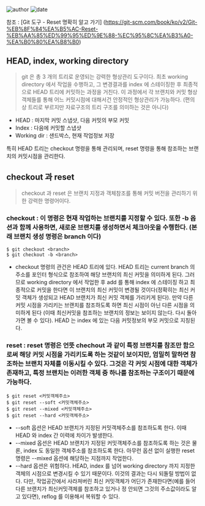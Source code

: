 ﻿
![author](https://img.shields.io/badge/author-daesungRa-lightgray.svg?style=flat-square)
![date](https://img.shields.io/badge/date-181231-lightgray.svg?style=flat-square)

참조 : [Git 도구 - Reset 명확히 알고 가기] (https://git-scm.com/book/ko/v2/Git-%EB%8F%84%EA%B5%AC-Reset-%EB%AA%85%ED%99%95%ED%9E%88-%EC%95%8C%EA%B3%A0-%EA%B0%80%EA%B8%B0)

## HEAD, index, working directory

> git 은 총 3 개의 트리로 운영되는 강력한 형상관리 도구이다. 최초 working directory 에서 작업을 수행하고, 그 변경결과를 index 에 스테이징한 후 최종적으로 HEAD 트리에 커밋하는 과정을 거친다. 이 과정에서 각 브랜치와 커밋 형상 객체들를 통해 어느 커밋시점에 대해서건 안정적인 형상관리가 가능하다. (편의상 트리로 부르지만 자료구조의 트리 구조를 의미하는 것은 아니다)

- HEAD		: 마지막 커밋 스냅샷, 다음 커밋의 부모 커밋
- Index		: 다음에 커밋할 스냅샷
- Working dir	: 샌드박스, 현재 작업정보 저장

특히 HEAD 트리는 checkout 명령을 통해 관리되며, reset 명령을 통해 참조하는 브랜치의 커밋시점을 관리한다.

## checkout 과 reset

> checkout 과 reset 은 브랜치 지정과 객체참조를 통해 커밋 버전을 관리하기 위한 강력한 명령어이다.

### checkout	: 이 명령은 현재 작업하는 브랜치를 지정할 수 있다. 또한 -b 옵션과 함께 사용하면, 새로운 브랜치를 생성하면서 체크아웃을 수행한다. (본래 브랜치 생성 명령은 branch 이다)

```
$ git checkout <branch>
$ git checkout -b <branch>
```

* checkout 명령의 관건은 HEAD 트리에 있다. HEAD 트리는 current branch 의 주소를 포인터 형식으로 참조하여 해당 브랜치의 최신 커밋을 의미하게 된다. 그러므로 working directory 에서 작업한 후 add 를 통해 index 에 스테이징 하고 최종적으로 커밋을 한다면 이 브랜치의 최신 커밋이 변경될 것이다(정확히는 최신 커밋 객체가 생성되고 HEAD 브랜치가 최신 커밋 객체를 가리키게 된다). 만약 다른 커밋 시점을 가리키는 브랜치를 참조하도록 하면 최신 시점이 아닌 다른 시점을 의미하게 된다 (이때 최신커밋을 참조하는 브랜치의 정보는 보이지 않는다. 다시 돌아가면 볼 수 있다). HEAD 는 index 에 있는 다음 커밋정보의 부모 커밋으로 지칭된다.

### reset	: reset 명령은 언뜻 chechout 과 같이 특정 브랜치를 참조만 함으로써 해당 커밋 시점을 가리키도록 하는 것같이 보이지만, 엄밀히 말하면 참조하는 브랜치 자체를 이동시킬 수 있다. 그것은 각 커밋 시점에 대한 객체가 존재하고, 특정 브랜치는 이러한 객체 중 하나를 참조하는 구조이기 때문에 가능하다.

```
$ git reset <커밋객체주소>
$ git reset --soft <커밋객체주소>
$ git reset --mixed <커밋객체주소>
$ git reset --hard <커밋객체주소>
```

* --soft 옵션은 HEAD 브랜치가 지정된 커밋객체주소를 참조하도록 한다. 이때 HEAD 와 index 간 이력에 차이가 발생한다.
* --mixed 옵션은 HEAD 브랜치가 지정된 커밋객체주소를 참조하도록 하는 것은 물론, index 도 동일한 객체주소를 참조하도록 한다. 아무런 옵션 없이 실행한 reset 명령은 --mixed 옵션에 해당하는 지점까지 작업한다.
* --hard 옵션은 위험하다. HEAD, index 를 넘어 working directory 까지 지정한 객체의 시점으로 변경시킬 수 있기 때문이다. 이것의 결과는 다시 되돌릴 방법이 없다. 다만, 작업공간에서 사라져버린 최신 커밋객체가 어딘가 존재한다면(예를 들어 다른 브랜치가 최신커밋객체를 참조하고 있거나 정 안되면 그것의 주소값이라도 알고 있다면), reflog 를 이용해서 복워할 수 있다.


[백준2839]: https://www.acmicpc.net/problem/2839


